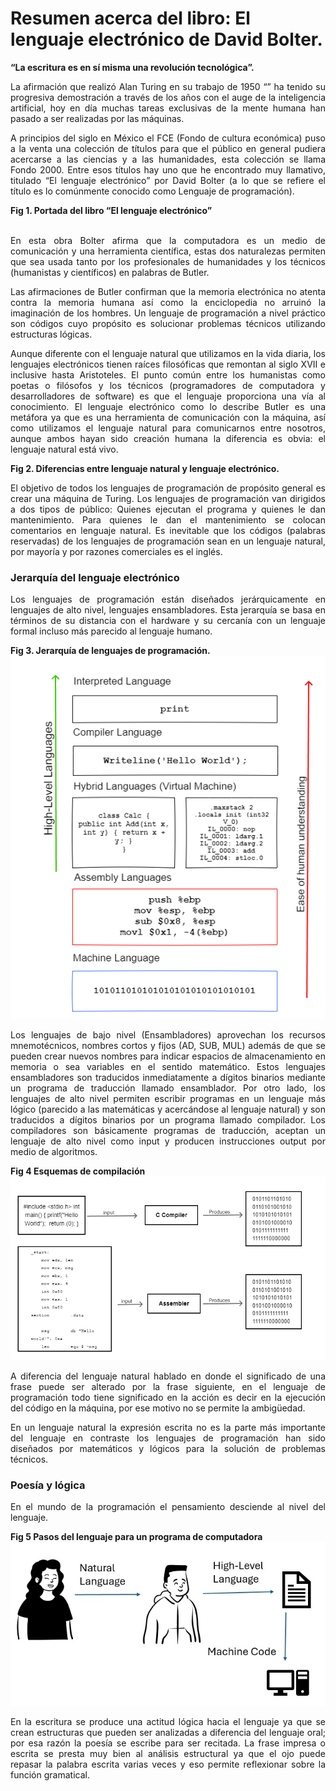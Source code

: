 # Resumen acerca del libro: El lenguaje electrónico de David Bolter.

<p>
    <b>“La escritura es en sí misma una revolución tecnológica”.</b>
</p>
<p align="justify">
La afirmación que realizó Alan Turing en su trabajo de 1950 “” ha tenido su progresiva demostración a través de los años con el auge de la inteligencia artificial, hoy en día muchas tareas exclusivas de la mente humana han pasado a ser realizadas por las máquinas.
</p>
<p align="justify">
A principios del siglo en México el FCE (Fondo de cultura económica) puso a la venta una colección de títulos para que el público en general pudiera acercarse a las ciencias y a las humanidades, esta colección se llama Fondo 2000.
Entre esos títulos hay uno que he encontrado muy llamativo, titulado “El lenguaje electrónico” por David Bolter (a lo que se refiere el título es lo comúnmente conocido como Lenguaje de programación).    
</p>
<div><b>Fig 1.  Portada del libro “El lenguaje electrónico”</b></div>
<img src=""/>
<p align="justify">
En esta obra Bolter afirma que la computadora es un medio de comunicación y una herramienta científica, estas dos naturalezas permiten que sea usada tanto por los profesionales de humanidades y los técnicos (humanistas y científicos) en palabras de Butler.
</p>
<p align="justify">
Las afirmaciones de Butler confirman que la memoria electrónica no atenta contra la memoria humana así como la enciclopedia no arruinó la imaginación de los hombres.
Un lenguaje de programación a nivel práctico son códigos cuyo propósito es solucionar problemas técnicos utilizando estructuras lógicas.
</p>
<p align="justify">
Aunque diferente con el lenguaje natural que utilizamos en la vida diaria, los lenguajes electrónicos tienen  raíces filosóficas que remontan al siglo XVII e inclusive hasta Aristoteles. El punto común entre los humanistas como poetas o filósofos y los técnicos (programadores de computadora y desarrolladores de software) es que el lenguaje proporciona una vía al conocimiento.
El lenguaje electrónico como lo describe Butler es una metáfora ya que es una herramienta de comunicación con la máquina, así como utilizamos el lenguaje natural para comunicarnos entre nosotros, aunque ambos hayan sido creación humana la diferencia es obvia: el lenguaje natural está vivo.
</p>
<div><b>Fig 2. Diferencias entre lenguaje natural y lenguaje electrónico.</b></div>
<p align="justify">
El objetivo de todos los lenguajes de programación de propósito general es crear una máquina de Turing. 
Los lenguajes de programación van dirigidos a dos tipos de público: 
Quienes ejecutan el programa y quienes le dan mantenimiento.
Para quienes le dan el mantenimiento se colocan comentarios en lenguaje natural.
Es inevitable que los códigos (palabras reservadas) de los lenguajes de programación sean en un lenguaje natural, por mayoría y por razones comerciales es el inglés.
</p>
<h3>Jerarquía del lenguaje electrónico</h3>
<p align="justify">
Los lenguajes de programación están diseñados jerárquicamente en lenguajes de alto nivel, lenguajes ensambladores. Esta jerarquía se basa en términos de su distancia con el hardware y su cercanía con un lenguaje formal incluso más parecido al lenguaje humano.
</p>
<div><b>Fig 3. Jerarquía de lenguajes de programación.</b></div>
<img src="images/hierarchy.png"/>
<p align="justify">
Los lenguajes de bajo nivel (Ensambladores) aprovechan los recursos mnemotécnicos, nombres cortos y fijos (AD, SUB, MUL) además de que se pueden crear nuevos nombres para indicar espacios de almacenamiento en memoria o sea variables en el sentido matemático.
Estos lenguajes ensambladores son traducidos inmediatamente a dígitos binarios mediante un programa de traducción llamado ensamblador.
Por otro lado, los lenguajes de alto nivel permiten escribir programas en un lenguaje más lógico (parecido a las matemáticas y acercándose al lenguaje natural) y son traducidos a dígitos binarios por un programa llamado compilador.
Los compiladores son básicamente programas de traducción, aceptan un lenguaje de alto nivel como input y producen instrucciones output por medio de algoritmos.
</p>
<div><b>Fig 4  Esquemas de compilación</b></div>
<img src="images/compilation.png"/>
<p align="justify">
A diferencia del lenguaje natural hablado en donde el significado de una frase puede ser alterado por la frase siguiente, en el lenguaje de programación todo tiene significado en la acción es decir en la ejecución del código en la máquina, por ese motivo no se permite la ambigüedad.
</p>
<p align="justify">
En un lenguaje natural la expresión escrita no es la parte más importante del lenguaje en contraste los lenguajes de programación han sido diseñados por matemáticos y lógicos para la solución de problemas técnicos. 
</p>
<h3>Poesía y lógica</h3>
<p align="justify">
En el mundo de la programación el pensamiento desciende al nivel del lenguaje.
</p>
<div><b>Fig 5 Pasos del lenguaje para un programa de computadora</b></div>
<img src="images/DevProcess.png"/>
<p align="justify">
En la escritura se produce una actitud lógica hacia el lenguaje ya que se crean estructuras que pueden ser analizadas a diferencia del lenguaje oral; por esa razón la poesía se escribe para ser recitada.
La frase impresa o escrita se presta muy bien al análisis estructural ya que el ojo puede repasar la palabra escrita varias veces y eso permite reflexionar sobre la función gramatical.
</p>

